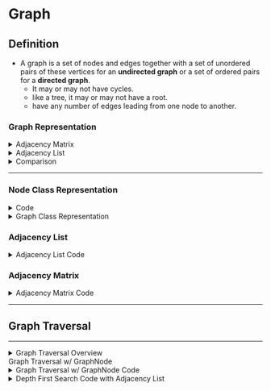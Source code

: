 # Graph
## Definition 

- A graph is a set of nodes and edges together with a set of unordered pairs of these vertices for an **undirected graph** or a set of ordered 
pairs for a **directed graph**.
  - It may or may not have cycles.
  - like a tree, it may or may not have a root.
  - have any number of edges leading from one node to another.


### Graph Representation

<details>
<summary>Adjacency Matrix</summary>


  - A 2D array of nodes that are connected to each other.
  - Each node has a list of edges that connect to it.
  - Each edge has a node that it connects to.


```javascript
let matrix = [
/*          A       B       C       D       E       F   */
/*A*/    [true,  true,   true,   false,  true,   false],
/*B*/    [false, true,   false,  false,  false,  false],
/*C*/    [false, true,   true,   true,   false,  false],
/*D*/    [false, false,  false,  true,   false,  false],
/*E*/    [true,  false,  false,  false,  true,   false],
/*F*/    [false, false,  false,  false,  true,   true]
];
```

</details>
<details>
<summary> Adjacency List </summary> 

  - A list of nodes that are connected to each other.
  - Each node has a list of edges that connect to it.
  - Each edge has a node that it connects to.

```javascript
  let list = {
    a: ['b', 'c', 'e'],
    b: [],
    c: ['b', 'd'],
    d: [],
    e: ['a'],
    f: ['e']
  };
  ```

</details>
<details> 
<summary> Comparison</summary> 


| Adjacency List  | Adjacency List  |
|---|---|
| Can take up less space (in sparse graphs)  | Takes up more space (in sparse graphs)  |
| Faster to iterate over all edges  | Slower To iterate over all edges  |
| Can be slower to lookup specific edge  | Faster to lookup specific edge  |

</details>

---

### Node Class Representation

<details>
<summary>Code</summary>

```js
class GraphNode {
  constructor(value) {
    this.value = value;
    this.edges = [];
  }
}
class GraphNode {
  constructor(value) {
    this.value = value;
    this.edges = [];
  }
}
```

</details>


<details>
<summary>Graph Class Representation </summary>

  ```js
  class Graph {
  constructor() {
    this.adjList = {};
  }

  addVertex(vertex) {
    if (!this.adjList[vertex]) this.adjList[vertex] = []; // if vertex doesn't exist, create it
  }

  addEdges(srcValue, destValue) {
    if (!this.adjList[srcValue]) this.addVertex(srcValue); // if srcValue doesn't exist, create it
    if (!this.adjList[destValue]) this.addVertex(destValue); // if destValue doesn't exist, create it

    this.adjList[srcValue].push(destValue); // add destValue to srcValue's adjacency list
    this.adjList[destValue].push(srcValue); // add srcValue to destValue's adjacency list
  }

  buildGraph(edges) {
    // edges is an array of arrays of vertices
    for (let edge of edges) {
      // for each edge in the array of arrays of vertices
      if (edge.length === 1) {
        // if edge is a single vertex (i.e. a vertex with no neighbors)
        this.addVertex(edge[0]); // add the vertex to the graph
      } else {
        this.addEdges(edge[0], edge[1]); // add the edge to the graph
      }
    }
    return this.adjList;
  }

  breadthFirstTraversal(startingVertex) {
    const visited = new Set(); // We use a set to keep track of visited vertices to avoid cycles
    const vertices = [];
    const queue = [startingVertex]; // Queue is used since BFS is a FIFO

    while (queue.length) {
      // while there are vertices in the queue (i.e. vertices that have not been visited)
      let currentVertex = queue.shift(); // remove the first vertex from the queue
      if (visited.has(currentVertex)) continue; // if the vertex has already been visited, skip it(avoid cycles)
      visited.add(currentVertex); // add the vertex to the set of visited vertices
      vertices.push(currentVertex); // add the vertex to the array of vertices

      queue.push(...this.adjList[currentVertex]); // add all of the vertices in the current vertex's adjacency list to the queue
    }

    return vertices;
  }

  depthFirstTraversalIterative(startingVertex) {
    const visited = new Set(); // We use a set to keep track of visited vertices to avoid cycles
    const vertices = [];
    const stack = [startingVertex]; // Stack is used since DPS is a LIFO

    while (stack.length) {
      // while there are vertices in the stack (i.e. vertices that have not been visited)
      let currentVertex = stack.pop(); // remove the last vertex from the stack
      if (visited.has(currentVertex)) continue; // if the vertex has already been visited, skip it(avoid cycles)
      visited.add(currentVertex); // add the vertex to the set of visited vertices
      vertices.push(currentVertex); // add the vertex to the array of vertices

      stack.push(...this.adjList[currentVertex]); // add all of the vertices in the current vertex's adjacency list to the stack
    }

    return vertices;
  }

  depthFirstTraversalRecursive(
    startingVertex,
    visited = new Set(),
    vertices = []
  ) {
    if (visited.has(startingVertex)) return;
    visited.add(startingVertex);
    vertices.push(startingVertex);
    for (let neighbor of this.adjList[startingVertex]) { // for each neighbor of the starting vertex
      this.depthFirstTraversalRecursive(neighbor, visited, vertices); // recursively call depthFirstTraversalRecursive on the neighbor
    }
    return vertices;
  }
}

  ```
</details>


### Adjacency List

<details>
<summary>Adjacency List Code</summary>

```js
class Graph {
  constructor() {
    this.adjacencyList = {};
  }
  addNode(node) {
    if (!this.adjacencyList[node]) this.adjacencyList[node] = [];
  }
  addEdge(node1, node2) {
    this.adjacencyList[node1].push(node2);
    this.adjacencyList[node2].push(node1);
  }
  removeEdge(node1, node2) {
    this.adjacencyList[node1] = this.adjacencyList[node1].filter(node => node !== node2);
    this.adjacencyList[node2] = this.adjacencyList[node2].filter(node => node !== node1);
  }
  removeNode(node) {
    this.adjacencyList[node].forEach(neighbor => {
      this.removeEdge(node, neighbor);
    });
    delete this.adjacencyList[node];
  }
}
```

</details>

### Adjacency Matrix

<details>
<summary>Adjacency Matrix Code</summary>

```js
class Graph {
  constructor() {
    this.adjacencyMatrix = [];
  }
  addNode(node) {
    if (!this.adjacencyMatrix[node]) this.adjacencyMatrix[node] = [];
    this.adjacencyMatrix.forEach(row => {
      row.push(0);
    });
    this.adjacencyMatrix.push(Array(this.adjacencyMatrix.length).fill(0));
  }
  addEdge(node1, node2) {
    this.adjacencyMatrix[node1][node2] = 1;
    this.adjacencyMatrix[node2][node1] = 1;
  }
  removeEdge(node1, node2) {
    this.adjacencyMatrix[node1][node2] = 0;
    this.adjacencyMatrix[node2][node1] = 0;
  }
  removeNode(node) {
    this.adjacencyMatrix.forEach((row, i) => {
      if (i === node) return;
      row.forEach((edge, j) => {
        if (j === node) return;
        this.adjacencyMatrix[i][j] = 0;
      });
    });
    this.adjacencyMatrix.splice(node, 1);
    this.adjacencyMatrix.forEach(row => {
      row.splice(node, 1);
    });
  }
}
```

</details>


---

## Graph Traversal

---

<details>
<summary>Graph Traversal Overview</summary>

- We can use recursion or iteration to traverse each node.
- We generally want to keep track of each node that we've visited already so that we don't get trapped in cycles. Easiest way to do this is to keep a Set variable that we update as we traverse to each node.
- The projects from W08D03 and their solutions are a great resource here.
  - Be comfortable with taking either an iterative or a recursive approach to traversing a graph, as well as being able to work with either an adjacency list (like in the friendsOf problem) or a node class (like in the breadthFirstSearch or maxValue problems).
  - Practice taking the implementation that you did in the project and converting it to a different implementation. You probably used recursion for friendsOf, so try using iteration with a stack array, etc.
- THE INTENTION OF ALL OF THESE CODE BLOCKS IS NOT TO MEMORIZE THEM! You should be comfortable with reasoning out why we are implementing them differently.
  - The main difference between a node implementation and an adjacency list is that we are accessing the node's `neighbors` attribute just like we are accessing the values on the list (ie, with an adjacency list saved to a `graph` variable, `graph[node]` gives all of `node`'s neighbors).
  - The main difference between a depth-first and breadth-first is utilizing a stack vs a queue.
  - etc.
- Some possible example implementations:
- Using a node implementation with recursion:

</details




### Graph Traversal w/ GraphNode

<details>
<summary>Graph Traversal w/ GraphNode Code</summary>

### Recursion Depth First Search
---

```js
function depthFirstRecur(node, visited=new Set()) {
  if (visited.has(node.val)) return; // if this node has already been visited, then return early

  console.log(node.val);// otherwise it hasn't yet been visited,
  visited.add(node.val);// so print it's val and mark it as visited.

  node.neighbors.forEach(neighbor => { // for each neighbor of this node
      depthFirstRecur(neighbor, visited);
  });
}

depthFirstRecur(f);

```

### Iterative Depth First Search

```js
function depthFirstIter(node) {
    let visited = new Set();
    let stack = [ node ];

    while (stack.length) {
        let node = stack.pop();

        if (visited.has(node.val)) continue;  // if this node has already been visited, then skip this node

        console.log(node.val); // otherwise it hasn't yet been visited,
        visited.add(node.val); // so print it's val and mark it as visited.

        stack.push(...node.neighbors); // then add its neighbors to the stack to be explored
    }
}

depthFirstIter(f);
```

</details>

<details>
<summary>Depth First Search Code with Adjacency List</summary>

# Graph Traversal w/ Adjacency List

- Using an adjacency list with Recursion:
  
```js
function depthFirst(graph) {
    let visited = new Set();

    for (let node in graph) {
        _depthFirstRecur(node, graph, visited);
    }
}

function _depthFirstRecur(node, graph, visited) {
    if (visited.has(node)) return;

    console.log(node);
    visited.add(node);

    graph[node].forEach(neighbor => {
        _depthFirstRecur(neighbor, graph, visited);
    });
}
```

- Using an adjacency list with iteration:

```js
// With starting node, not exploring all nodes, only the connected ones
function depthFirstIter(graph, startNode) {
  let stack = [startNode];
  let visited = new Set();

  while (stack.length > 0) {
    let node = stack.pop();
    if (visited.has(node)) continue;
    console.log(node)
    visited.add(node);
    stack.push(...graph[node]);
  }
}

// Exploring all nodes, even unconnected ones.
function depthFirstIter(graph) {
  let visited = new Set();

  for (let startNode in graph) {
    let stack = [startNode];
    while (stack.length > 0) {
      let node = stack.pop();
      if (visited.has(node)) continue;
      console.log(node)
      visited.add(node);
      stack.push(...graph[node]);
    }
  }
}
```
